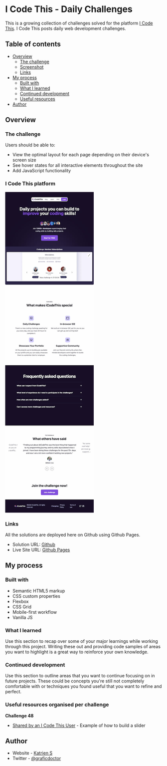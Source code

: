 # I Code This - Daily Challenges

This is a growing collection of challenges solved for the platform [I Code This](https://iCodeThis.com/?ref=Katrien). I Code This posts daily web development challenges.

## Table of contents

- [Overview](#overview)
  - [The challenge](#the-challenge)
  - [Screenshot](#screenshot)
  - [Links](#links)
- [My process](#my-process)
  - [Built with](#built-with)
  - [What I learned](#what-i-learned)
  - [Continued development](#continued-development)
  - [Useful resources](#useful-resources)
- [Author](#author)

## Overview

### The challenge

Users should be able to:

- View the optimal layout for each page depending on their device's screen size
- See hover states for all interactive elements throughout the site
- Add JavaScript functionality

### I Code This platform

![](screenshot-i-code-this.jpg)

### Links

All the solutions are deployed here on Github using Github Pages.

- Solution URL: [Github](https://github.com/graficdoctor/i-code-this-daily-challenges)
- Live Site URL: [Github Pages](https://graficdoctor.github.io/i-code-this-daily-challenges/)

## My process

### Built with

- Semantic HTML5 markup
- CSS custom properties
- Flexbox
- CSS Grid
- Mobile-first workflow
- Vanilla JS

### What I learned

Use this section to recap over some of your major learnings while working through this project. Writing these out and providing code samples of areas you want to highlight is a great way to reinforce your own knowledge.

### Continued development

Use this section to outline areas that you want to continue focusing on in future projects. These could be concepts you're still not completely comfortable with or techniques you found useful that you want to refine and perfect.

### Useful resources organised per challenge

**Challenge 48**

- [Shared by an I Code This User](https://icodethis.com/code/630) - Example of how to build a slider

## Author

- Website - [Katrien S](https://www.katriens.be)
- Twitter - [@graficdoctor](https://www.twitter.com/graficdoctor)
